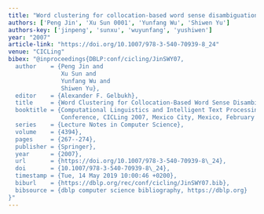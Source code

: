```yaml
---
title: "Word clustering for collocation-based word sense disambiguation"
authors: ['Peng Jin', 'Xu Sun 0001', 'Yunfang Wu', 'Shiwen Yu']
authors-key: ['jinpeng', 'sunxu', 'wuyunfang', 'yushiwen']
year: "2007"
article-link: "https://doi.org/10.1007/978-3-540-70939-8_24"
venue: "CICLing"
bibex: "@inproceedings{DBLP:conf/cicling/JinSWY07,
  author    = {Peng Jin and
               Xu Sun and
               Yunfang Wu and
               Shiwen Yu},
  editor    = {Alexander F. Gelbukh},
  title     = {Word Clustering for Collocation-Based Word Sense Disambiguation},
  booktitle = {Computational Linguistics and Intelligent Text Processing, 8th International
               Conference, CICLing 2007, Mexico City, Mexico, February 18-24, 2007},
  series    = {Lecture Notes in Computer Science},
  volume    = {4394},
  pages     = {267--274},
  publisher = {Springer},
  year      = {2007},
  url       = {https://doi.org/10.1007/978-3-540-70939-8\_24},
  doi       = {10.1007/978-3-540-70939-8\_24},
  timestamp = {Tue, 14 May 2019 10:00:46 +0200},
  biburl    = {https://dblp.org/rec/conf/cicling/JinSWY07.bib},
  bibsource = {dblp computer science bibliography, https://dblp.org}
}"
---
```

